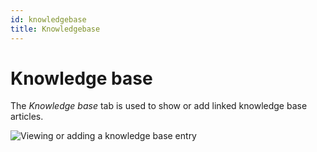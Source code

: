 ```yaml
---
id: knowledgebase
title: Knowledgebase
---
```


# Knowledge base

The *Knowledge base* tab is used to show or add linked knowledge base
articles.

![Viewing or adding a knowledge base entry](/modules/tabs/images/knowledgebase.png)
